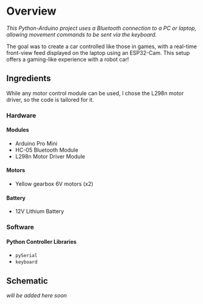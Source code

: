 # Overview  
_This Python-Arduino project uses a Bluetooth connection to a PC or laptop, allowing movement commands to be sent via the keyboard._  

The goal was to create a car controlled like those in games, with a real-time front-view feed displayed on the laptop using an ESP32-Cam. This setup offers a gaming-like experience with a robot car!  

## Ingredients  

While any motor control module can be used, I chose the L298n motor driver, so the code is tailored for it.  

### Hardware  

#### Modules  
- Arduino Pro Mini  
- HC-05 Bluetooth Module  
- L298n Motor Driver Module  

#### Motors  
- Yellow gearbox 6V motors (x2)  

#### Battery  
- 12V Lithium Battery  

### Software  

#### Python Controller Libraries  
- `pySerial`  
- `keyboard`

## Schematic
_will be added here soon_

